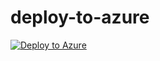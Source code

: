# deploy-to-azure

[![Deploy to Azure](https://azuredeploy.net/deploybutton.svg)](https://deploy.azure.com/?repository=https://github.com/huzferd/deploy-to-azure?ptmpl=azuredeploy.json)